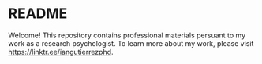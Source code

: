 # README

Welcome! This repository contains professional materials persuant to my work as a research psychologist. To learn more about my work, please visit https://linktr.ee/iangutierrezphd.
